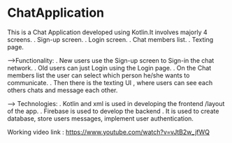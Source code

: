 # ChatApplication
This is a Chat Application developed using Kotlin.It involves majorly 4 screens.
. Sign-up screen.
. Login screen.
. Chat members list.
. Texting page.

-->Functionality:
. New users use the Sign-up screen to Sign-in the chat network. 
. Old users can just Login using the Login page.
. On the Chat members list the user can select which person he/she wants to communicate.
. Then there is the texting UI , where users can see each others chats and message each other.

--> Technologies:
. Kotlin and xml is used in developing the frontend /layout of the app.
. Firebase is used to develop the backend . It is used to create database, store users messages, implement user authentication.

Working video link : https://www.youtube.com/watch?v=vJtB2w_jfWQ
